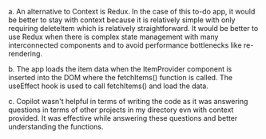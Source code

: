 a.
An alternative to Context is Redux. In the case of this to-do app, it would be better to stay with context because it is relatively simple with only requiring deleteItem which is relatively straightforward. It would be better to use Redux when there is complex state management with many interconnected components and to avoid performance bottlenecks like re-rendering.

b.
The app loads the item data when the ItemProvider component is inserted into the DOM where the fetchItems() function is called. The useEffect hook is used to call fetchItems() and load the data.

c.
Copilot wasn't helpful in terms of writing the code as it was answering questions in terms of other projects in my directory evn with context provided. It was effective while answering these questions and better understanding the functions.
